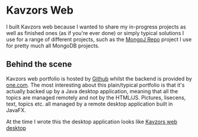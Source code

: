 # Kavzors Web
I built Kavzors web because I wanted to share my in-progress projects as well as finished ones (as if you're ever done) or simply typical solutions I use for a range of different projects, such as the [MongoJ Repo](https://github.com/Kavzor/MongoJRepo) project I use for pretty much all MongoDB projects.

## Behind the scene
Kavzors web portfolio is hosted by [Github](https://github.com) whilst the backend is provided by [one.com](https://www.one.com/en/). The most interesting about this plain/typical portfolio is that it's actually backed up by a Java desktop application, meaning that all the topics are managed remotely and not by the HTML/JS. Pictures, lisecens, text, topics etc. all managed by a remote desktop application built in JavaFX. 

At the time I wrote this the desktop application looks like [Kavzors web desktop](kavzorswebdesktop.jpg)
